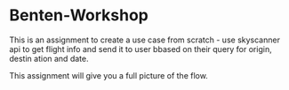 # Benten-Workshop

This is an assignment to create a use case from scratch - use skyscanner api to get flight info and send it to user bbased on their query for origin, destin ation and date.

This assignment will give you a full picture of the flow.
